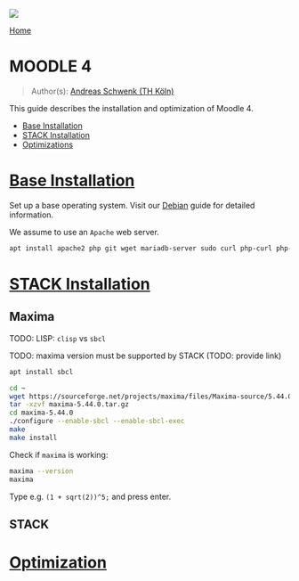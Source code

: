 ![](../img/e-learning-guides-logo.png)

[Home](https://github.com/e-learning-guides)

# MOODLE 4

> Author(s): [Andreas Schwenk (TH Köln)](https://www.th-koeln.de/personen/andreas.schwenk/)

This guide describes the installation and optimization of Moodle 4.

- [Base Installation](#base)
- [STACK Installation](#stack)
- [Optimizations](#opt)

# [Base Installation](#base)

Set up a base operating system. Visit our [Debian](TODO) guide for detailed information.

We assume to use an `Apache` web server.

```bash
apt install apache2 php git wget mariadb-server sudo curl php-curl php-zip php-mysql php-xml php-mbstring php-gd php-intl php-xmlrpc php-soap php-yaml gnuplot make texinfo python python3 locate texlive ghostscript
```

# [STACK Installation](#stack)

## Maxima

TODO: LISP: `clisp` vs `sbcl`

TODO: maxima version must be supported by STACK (TODO: provide link)

```bash
apt install sbcl
```

```bash
cd ~
wget https://sourceforge.net/projects/maxima/files/Maxima-source/5.44.0-source/maxima-5.44.0.tar.gz
tar -xzvf maxima-5.44.0.tar.gz
cd maxima-5.44.0
./configure --enable-sbcl --enable-sbcl-exec
make
make install
```

Check if `maxima` is working:

```bash
maxima --version
maxima
```

Type e.g. `(1 + sqrt(2))^5;` and press enter.

## STACK

# [Optimization](#opt)
